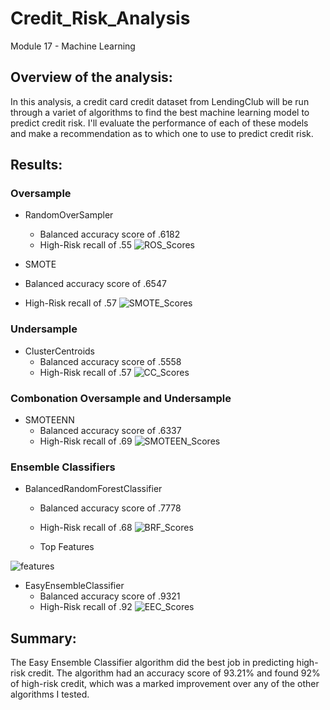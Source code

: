 # Credit_Risk_Analysis
Module 17 - Machine Learning


## Overview of the analysis: 
In this analysis, a credit card credit dataset from LendingClub will be run through a variet of algorithms to find the best machine learning model to predict credit risk. I'll evaluate the performance of each of these models and make a recommendation as to which one to use to predict credit risk.

## Results: 

### Oversample

* RandomOverSampler
  * Balanced accuracy score of .6182
  * High-Risk recall of .55
![ROS_Scores](https://user-images.githubusercontent.com/95837693/164953010-6c307b2d-2034-4061-aab8-ea2f86a103d8.PNG)

* SMOTE
 * Balanced accuracy score of .6547
 * High-Risk recall of .57
![SMOTE_Scores](https://user-images.githubusercontent.com/95837693/164953070-69f56b70-8a60-4d36-a556-ede94f39102a.PNG)

### Undersample 
* ClusterCentroids
  * Balanced accuracy score of .5558 
  * High-Risk recall of .57
![CC_Scores](https://user-images.githubusercontent.com/95837693/164953085-14baa952-75dc-46bf-8cde-dd95f692706f.PNG)

### Combonation Oversample and Undersample 
* SMOTEENN 
  * Balanced accuracy score of .6337
  * High-Risk recall of .69
![SMOTEEN_Scores](https://user-images.githubusercontent.com/95837693/164953097-0791c2a8-d289-49e5-8510-15f81deb0614.PNG)

### Ensemble Classifiers 
* BalancedRandomForestClassifier 
  * Balanced accuracy score of .7778
  * High-Risk recall of .68
  ![BRF_Scores](https://user-images.githubusercontent.com/95837693/164953112-03cf6edc-9900-4213-8f85-2dde89f11a5e.PNG)

  * Top Features
  
![features](https://user-images.githubusercontent.com/95837693/164953121-658f1473-5014-4064-8915-1a9fe5b73f71.PNG)

* EasyEnsembleClassifier
  * Balanced accuracy score of .9321
  * High-Risk recall of .92
![EEC_Scores](https://user-images.githubusercontent.com/95837693/164953131-fa78b3f6-b964-4fc8-9e17-700fdfff8ecf.PNG)

## Summary: 
The Easy Ensemble Classifier algorithm did the best job in predicting high-risk credit. The algorithm had an accuracy score of 93.21% and found 92% of high-risk credit, which was a marked improvement over any of the other algorithms I tested. 




